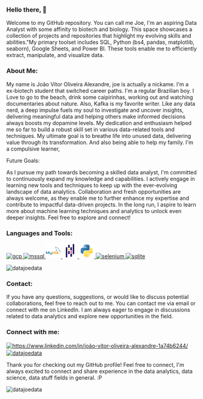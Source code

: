 ### Hello there, 👋

Welcome to my GitHub repository. You can call me Joe, I'm an aspiring Data Analyst with some affinity to biotech and biology. This space showcases a collection of projects and repositories that highlight my evolving skills and abilities."My primary toolset includes SQL, Python (bs4, pandas, matplotlib, seaborn), Google Sheets, and Power BI. These tools enable me to efficiently extract, manipulate, and visualize data.



### About Me:

My name is João Vítor Oliveira Alexandre, joe is actually a nickame. I'm a ex-biotech student that switched career paths. I'm a regular Brazilian boy. I Love to go to the beach, drink some caipirinhas, working out and watching documentaries about nature. Also, Kafka is my favorite writer. 
Like any data nerd, a deep impulse fuels my soul to investigate and uncover insights, delivering meaningful data and helping others make informed decisions always boosts my dopamine levels.
My dedication and enthusiasm helped me so far to build a robust skill set in various data-related tools and techniques. My ultimate goal is to breathe life into unused data, delivering value through its transformation. And also being able to help my family. I'm a compulsive learner, 



Future Goals:

As I pursue my path towards becoming a skilled data analyst, I'm committed to continuously expand my knowledge and capabilities. I actively engage in learning new tools and techniques to keep up with the ever-evolving landscape of data analytics. Collaboration and fresh opportunities are always welcome, as they enable me to further enhance my expertise and contribute to impactful data-driven projects. In the long run, I aspire to learn more about machine learning techniques and analytics to unlock even deeper insights. Feel free to explore and connect!












<h3 align="left">Languages and Tools:</h3>
<p align="left"> <a href="https://cloud.google.com" target="_blank" rel="noreferrer"> <img src="https://www.vectorlogo.zone/logos/google_cloud/google_cloud-icon.svg" alt="gcp" width="40" height="40"/> </a> <a href="https://www.microsoft.com/en-us/sql-server" target="_blank" rel="noreferrer"> <img src="https://www.svgrepo.com/show/303229/microsoft-sql-server-logo.svg" alt="mssql" width="40" height="40"/> </a> <a href="https://www.mysql.com/" target="_blank" rel="noreferrer"> <img src="https://raw.githubusercontent.com/devicons/devicon/master/icons/mysql/mysql-original-wordmark.svg" alt="mysql" width="40" height="40"/> </a> 
<a href="https://pandas.pydata.org/" target="_blank" rel="noreferrer"> <img src="https://raw.githubusercontent.com/devicons/devicon/2ae2a900d2f041da66e950e4d48052658d850630/icons/pandas/pandas-original.svg" alt="pandas" width="40" height="40"/> </a> <a href="https://www.python.org" target="_blank" rel="noreferrer"> <img src="https://raw.githubusercontent.com/devicons/devicon/master/icons/python/python-original.svg" alt="python" width="40" height="40"/> </a> <a href="https://www.selenium.dev" target="_blank" rel="noreferrer"> <img src="https://raw.githubusercontent.com/detain/svg-logos/780f25886640cef088af994181646db2f6b1a3f8/svg/selenium-logo.svg" alt="selenium" width="40" height="40"/> </a> <a href="https://www.sqlite.org/" target="_blank" rel="noreferrer"> <img src="https://www.vectorlogo.zone/logos/sqlite/sqlite-icon.svg" alt="sqlite" width="40" height="40"/> </a> </p>

<p><img align="top" src="https://github-readme-stats.vercel.app/api/top-langs?username=datajoedata&show_icons=true&locale=en&layout=compact" alt="datajoedata" /></p>





























### Contact: 
If you have any questions, suggestions, or would like to discuss potential collaborations, feel free to reach out to me. You can contact me via email or connect with me on LinkedIn. I am always eager to engage in discussions related to data analytics and explore new opportunities in the field.

<h3 align="left">Connect with me:</h3>
<p align="left">
<a href="https://linkedin.com/in/https://www.linkedin.com/in/joão-vítor-oliveira-alexandre-1a74b6244/" target="blank"><img align="center" src="https://raw.githubusercontent.com/rahuldkjain/github-profile-readme-generator/master/src/images/icons/Social/linked-in-alt.svg" alt="https://www.linkedin.com/in/joão-vítor-oliveira-alexandre-1a74b6244/" height="30" width="40" /></a>
<a href="https://kaggle.com/datajoedata" target="blank"><img align="center" src="https://raw.githubusercontent.com/rahuldkjain/github-profile-readme-generator/master/src/images/icons/Social/kaggle.svg" alt="datajoedata" height="30" width="40" /></a>
</p>










Thank you for checking out my GitHub profile! Feel free to connect, I'm always excited to connect and share experience in the data analytics, data science, data stuff fields in general. :P 



<p align="left"> <img src="https://komarev.com/ghpvc/?username=datajoedata&label=Profile%20views&color=0e75b6&style=flat" alt="datajoedata" /> </p>





